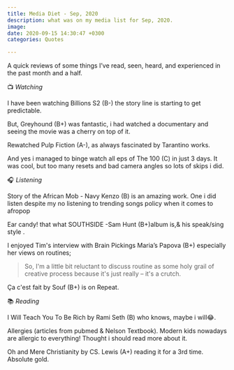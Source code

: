 ```yaml
---
title: Media Diet - Sep, 2020
description: what was on my media list for Sep, 2020.
image: 
date: 2020-09-15 14:30:47 +0300
categories: Quotes

---
```


A quick reviews of some things I’ve read, seen, heard, and experienced in the past month and a half.
<!-- more -->
📺  *Watching*

I have been watching Billions S2 (B-) the story line is starting to get predictable. 

But, Greyhound (B+) was fantastic, i had watched a documentary and seeing the movie was a cherry on top of it. 

Rewatched Pulp Fiction (A-), as always fascinated by  Tarantino works. 

And yes i managed to binge watch all eps of The 100 (C) in just 3 days. It was cool, but too many resets and bad camera angles so lots of skips i did.


🎧 *Listening*

Story of the African Mob - Navy Kenzo (B) is an amazing work. One i did listen despite my no listening to trending songs policy when it comes to afropop

Ear candy! that what SOUTHSIDE -Sam Hunt (B+)album is,& his speak/sing style .

I enjoyed Tim's interview with Brain Pickings Maria’s Papova (B+) especially her views on routines;

> So, I'm a little bit reluctant to discuss routine as some holy grail of creative process because it's just really – it's a crutch.

Ça c'est fait by Souf (B+) is on Repeat.

📚 *Reading*

I Will Teach You To Be Rich by Rami Seth (B) who knows, maybe i will😂.

Allergies (articles from pubmed & Nelson Textbook). Modern kids nowadays are allergic to everything! Thought i should read more about it.

Oh and Mere Christianity by CS. Lewis (A+) reading it for a 3rd time. Absolute gold.  
